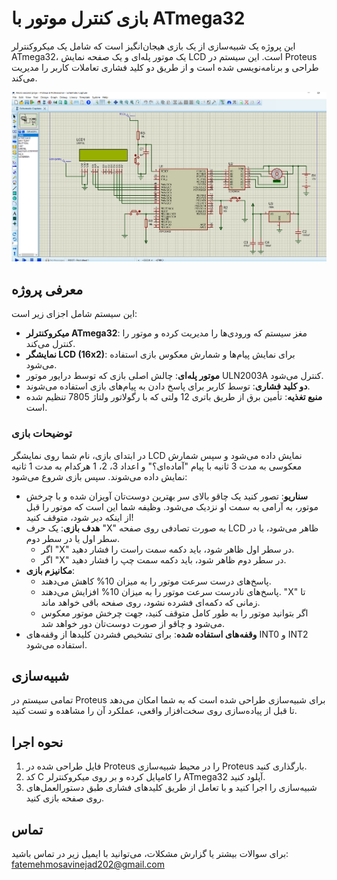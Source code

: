 # بازی کنترل موتور با ATmega32

این پروژه یک شبیه‌سازی از یک بازی هیجان‌انگیز است که شامل یک میکروکنترلر ATmega32، یک موتور پله‌ای و یک صفحه نمایش LCD است. این سیستم در Proteus طراحی و برنامه‌نویسی شده است و از طریق دو کلید فشاری تعاملات کاربر را مدیریت می‌کند.

![نقشه شماتیک](https://github.com/Ftymusvy/Hanging-knife-game-atmega32-/blob/main/Screenshot%202024-07-26%20180003.png)

## معرفی پروژه

این سیستم شامل اجزای زیر است:
- **میکروکنترلر ATmega32**: مغز سیستم که ورودی‌ها را مدیریت کرده و موتور را کنترل می‌کند.
- **نمایشگر LCD (16x2)**: برای نمایش پیام‌ها و شمارش معکوس بازی استفاده می‌شود.
- **موتور پله‌ای**: چالش اصلی بازی که توسط درایور موتور ULN2003A کنترل می‌شود.
- **دو کلید فشاری**: توسط کاربر برای پاسخ دادن به پیام‌های بازی استفاده می‌شوند.
- **منبع تغذیه**: تأمین برق از طریق باتری 12 ولتی که با رگولاتور ولتاژ 7805 تنظیم شده است.

### توضیحات بازی

در ابتدای بازی، نام شما روی نمایشگر LCD نمایش داده می‌شود و سپس شمارش معکوسی به مدت 3 ثانیه با پیام "آماده‌ای؟" و اعداد 3، 2، 1 هرکدام به مدت 1 ثانیه نمایش داده می‌شوند. سپس بازی شروع می‌شود:

- **سناریو**: تصور کنید یک چاقو بالای سر بهترین دوست‌تان آویزان شده و با چرخش موتور، به آرامی به سمت او نزدیک می‌شود. وظیفه شما این است که موتور را قبل از اینکه دیر شود، متوقف کنید!
- **هدف بازی**: یک حرف "X" به صورت تصادفی روی صفحه LCD ظاهر می‌شود، یا در سطر اول یا در سطر دوم.
  - اگر "X" در سطر اول ظاهر شود، باید دکمه سمت راست را فشار دهید.
  - اگر "X" در سطر دوم ظاهر شود، باید دکمه سمت چپ را فشار دهید.
- **مکانیزم بازی**:
  - پاسخ‌های درست سرعت موتور را به میزان 10% کاهش می‌دهند.
  - پاسخ‌های نادرست سرعت موتور را به میزان 10% افزایش می‌دهند. "X" تا زمانی که دکمه‌ای فشرده نشود، روی صفحه باقی خواهد ماند.
  - اگر بتوانید موتور را به طور کامل متوقف کنید، جهت چرخش موتور معکوس می‌شود و چاقو از صورت دوست‌تان دور خواهد شد.
- **وقفه‌های استفاده شده**: برای تشخیص فشردن کلیدها از وقفه‌های INT0 و INT2 استفاده می‌شود.

## شبیه‌سازی

تمامی سیستم در Proteus برای شبیه‌سازی طراحی شده است که به شما امکان می‌دهد تا قبل از پیاده‌سازی روی سخت‌افزار واقعی، عملکرد آن را مشاهده و تست کنید.

## نحوه اجرا

1. فایل طراحی شده در Proteus را در محیط شبیه‌سازی Proteus بارگذاری کنید.
2. کد C را کامپایل کرده و بر روی میکروکنترلر ATmega32 آپلود کنید.
3. شبیه‌سازی را اجرا کنید و با تعامل از طریق کلیدهای فشاری طبق دستورالعمل‌های روی صفحه بازی کنید.

## تماس
برای سوالات بیشتر یا گزارش مشکلات، می‌توانید با ایمیل زیر در تماس باشید: fatemehmosavinejad202@gmail.com
